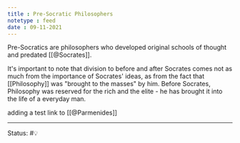 ```yaml
---
title : Pre-Socratic Philosophers
notetype : feed
date : 09-11-2021
---
```


Pre-Socratics are philosophers who developed original schools of thought and predated [[@Socrates]]. 

It's important to note that division to before and after Socrates comes not as much from the importance of Socrates' ideas, as from the fact that [[Philosophy]] was "brought to the masses" by him. Before Socrates, Philosophy was reserved for the rich and the elite - he has brought it into the life of a everyday man. 

adding a test link to [[@Parmenides]]

-----

Status: #💡 
